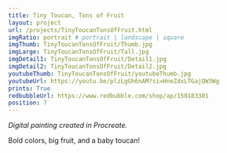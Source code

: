 ```yaml
---
title: Tiny Toucan, Tons of Fruit
layout: project
url: /projects/TinyToucanTonsOfFruit.html
imgRatio: portrait # portrait | landscape | square
imgThumb: TinyToucanTonsOfFruit/Thumb.jpg
imgLarge: TinyToucanTonsOfFruit/Tall.jpg
imgDetail1: TinyToucanTonsOfFruit/Detail1.jpg
imgDetail2: TinyToucanTonsOfFruit/Detail2.jpg
youtubeThumb: TinyToucanTonsOfFruit/youtubeThumb.jpg
youtubeUrl: https://youtu.be/plzLgGh6nAM?si=HneZdxLTGajQW3Wg
prints: True
redbubbleUrl: https://www.redbubble.com/shop/ap/150183301
position: 7
---
```


*Digital painting created in Procreate.*

Bold colors, big fruit, and a baby toucan!
